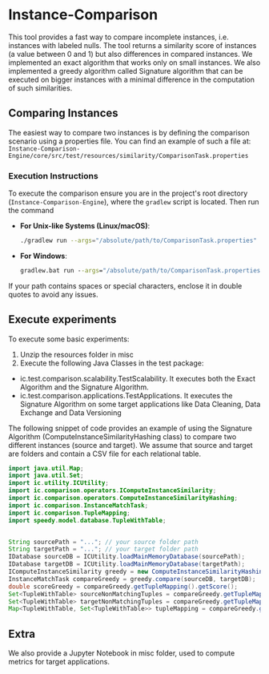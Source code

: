 # Instance-Comparison

This tool provides a fast way to compare incomplete instances, i.e. instances with labeled nulls. The tool returns a similarity score of instances (a value between 0 and 1) but also differences in compared instances.
We implemented an exact algorithm that works only on small instances. We also implemented a greedy algorithm called Signature algorithm that can be executed on bigger instances with a minimal difference in the computation of such similarities.

## Comparing Instances

The easiest way to compare two instances is by defining the comparison scenario using a properties file. You can find an example of such a file at: `Instance-Comparison-Engine/core/src/test/resources/similarity/ComparisonTask.properties`


### Execution Instructions

To execute the comparison ensure you are in the project's root directory (`Instance-Comparison-Engine`), where the `gradlew` script is located. Then run the command

   - **For Unix-like Systems (Linux/macOS)**:
     ```sh
     ./gradlew run --args="/absolute/path/to/ComparisonTask.properties"
     ```
   - **For Windows**:
     ```cmd
     gradlew.bat run --args="/absolute/path/to/ComparisonTask.properties"
     ```

If your path contains spaces or special characters, enclose it in double quotes to avoid any issues.


## Execute experiments

To execute some basic experiments:
1) Unzip the resources folder in misc
2) Execute the following Java Classes in the test package:
  -  ic.test.comparison.scalability.TestScalability. It executes both the Exact Algorithm and the Signature Algorithm.
  -  ic.test.comparison.applications.TestApplications. It executes the Signature Algorithm on some target applications like Data Cleaning, Data Exchange and Data Versioning

The following snippet of code provides an example of using the Signature Algorithm (ComputeInstanceSimilarityHashing class) to compare two different instances (source and target). We assume that source and target are folders and contain a CSV file for each relational table.

```java
import java.util.Map;
import java.util.Set;
import ic.utility.ICUtility;
import ic.comparison.operators.IComputeInstanceSimilarity;
import ic.comparison.operators.ComputeInstanceSimilarityHashing;
import ic.comparison.InstanceMatchTask;
import ic.comparison.TupleMapping;
import speedy.model.database.TupleWithTable;


String sourcePath = "..."; // your source folder path
String targetPath = "..."; // your target folder path
IDatabase sourceDB = ICUtility.loadMainMemoryDatabase(sourcePath);
IDatabase targetDB = ICUtility.loadMainMemoryDatabase(targetPath);
IComputeInstanceSimilarity greedy = new ComputeInstanceSimilarityHashing(true);
InstanceMatchTask compareGreedy = greedy.compare(sourceDB, targetDB);
double scoreGreedy = compareGreedy.getTupleMapping().getScore();
Set<TupleWithTable> sourceNonMatchingTuples = compareGreedy.getTupleMapping().getLeftNonMatchingTuples();
Set<TupleWithTable> targetNonMatchingTuples = compareGreedy.getTupleMapping().getRightNonMatchingTuples();
Map<TupleWithTable, Set<TupleWithTable>> tupleMapping = compareGreedy.getTupleMapping().getTupleMapping();

```

## Extra 
We also provide a Jupyter Notebook in misc folder, used to compute metrics for target applications.
